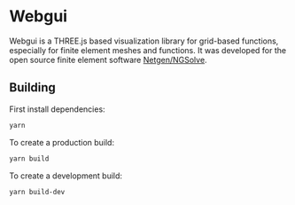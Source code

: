 # Webgui

Webgui is a THREE.js based visualization library for grid-based functions, especially for finite element meshes and functions. It was developed for the open source finite element software [Netgen/NGSolve](https://github.com/NGSolve/ngsolve.git).

## Building

First install dependencies:

```sh
yarn
```

To create a production build:

```sh
yarn build
```

To create a development build:

```sh
yarn build-dev
```
